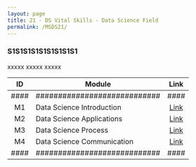 ```yaml
---
layout: page
title: 21 - DS Vital Skills - Data Science Field
permalink: /MSDS21/
---
```


<h3>S1S1S1S1S1S1S1S1S1</h3>

xxxxx xxxxx xxxxx

| ID | Module                     |Link|
|:--:|----------------------------|:--:|
|####|############################|####|
| M1 | Data Science Introduction  |[Link](/02-MSDS-Courses/MSDS19/M1/)|
| M2 | Data Science Applications  |[Link](/02-MSDS-Courses/MSDS19/M2/)|
| M3 | Data Science Process       |[Link](/02-MSDS-Courses/MSDS19/M3/)|
| M4 | Data Science Communication |[Link](/02-MSDS-Courses/MSDS19/M4/)|
|####|############################|####|


